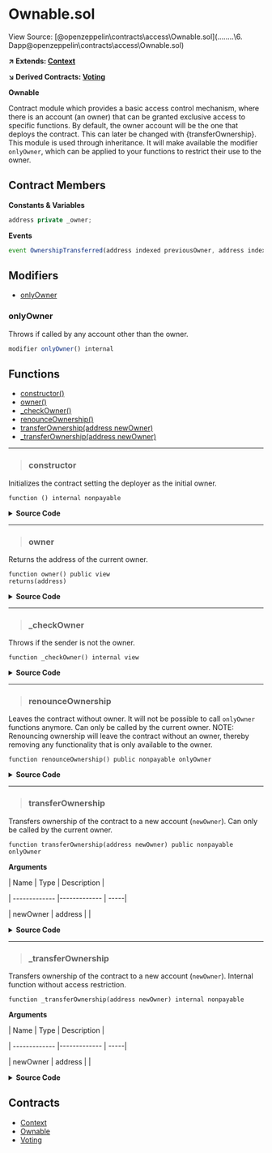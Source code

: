 # Ownable.sol

View Source: [@openzeppelin\contracts\access\Ownable.sol](..\..\..\..\6. Dapp\@openzeppelin\contracts\access\Ownable.sol)

**↗ Extends: [Context](Context.md)**

**↘ Derived Contracts: [Voting](Voting.md)**

**Ownable**

Contract module which provides a basic access control mechanism, where
 there is an account (an owner) that can be granted exclusive access to
 specific functions.
 By default, the owner account will be the one that deploys the contract. This
 can later be changed with {transferOwnership}.
 This module is used through inheritance. It will make available the modifier
 `onlyOwner`, which can be applied to your functions to restrict their use to
 the owner.

## Contract Members
**Constants & Variables**

```js
address private _owner;

```

**Events**

```js
event OwnershipTransferred(address indexed previousOwner, address indexed newOwner);
```

## Modifiers

- [onlyOwner](#onlyowner)

### onlyOwner

Throws if called by any account other than the owner.

```js
modifier onlyOwner() internal
```

## Functions

- [constructor()](#constructor)
- [owner()](#owner)
- [_checkOwner()](#_checkowner)
- [renounceOwnership()](#renounceownership)
- [transferOwnership(address newOwner)](#transferownership)
- [_transferOwnership(address newOwner)](#_transferownership)

---    

> ### constructor

Initializes the contract setting the deployer as the initial owner.

```solidity
function () internal nonpayable
```

<details>
	<summary><strong>Source Code</strong></summary>

```javascript
constructor() {
        _transferOwnership(_msgSender());
    }
```
</details>

---    

> ### owner

Returns the address of the current owner.

```solidity
function owner() public view
returns(address)
```

<details>
	<summary><strong>Source Code</strong></summary>

```javascript
function owner() public view virtual returns (address) {
        return _owner;
    }
```
</details>

---    

> ### _checkOwner

Throws if the sender is not the owner.

```solidity
function _checkOwner() internal view
```

<details>
	<summary><strong>Source Code</strong></summary>

```javascript
function _checkOwner() internal view virtual {
        require(owner() == _msgSender(), "Ownable: caller is not the owner");
    }
```
</details>

---    

> ### renounceOwnership

Leaves the contract without owner. It will not be possible to call
 `onlyOwner` functions anymore. Can only be called by the current owner.
 NOTE: Renouncing ownership will leave the contract without an owner,
 thereby removing any functionality that is only available to the owner.

```solidity
function renounceOwnership() public nonpayable onlyOwner 
```

<details>
	<summary><strong>Source Code</strong></summary>

```javascript
function renounceOwnership() public virtual onlyOwner {
        _transferOwnership(address(0));
    }
```
</details>

---    

> ### transferOwnership

Transfers ownership of the contract to a new account (`newOwner`).
 Can only be called by the current owner.

```solidity
function transferOwnership(address newOwner) public nonpayable onlyOwner 
```

**Arguments**

| Name        | Type           | Description  |

| ------------- |------------- | -----|

| newOwner | address |  | 

<details>
	<summary><strong>Source Code</strong></summary>

```javascript
function transferOwnership(address newOwner) public virtual onlyOwner {
        require(newOwner != address(0), "Ownable: new owner is the zero address");
        _transferOwnership(newOwner);
    }
```
</details>

---    

> ### _transferOwnership

Transfers ownership of the contract to a new account (`newOwner`).
 Internal function without access restriction.

```solidity
function _transferOwnership(address newOwner) internal nonpayable
```

**Arguments**

| Name        | Type           | Description  |

| ------------- |------------- | -----|

| newOwner | address |  | 

<details>
	<summary><strong>Source Code</strong></summary>

```javascript
function _transferOwnership(address newOwner) internal virtual {
        address oldOwner = _owner;
        _owner = newOwner;
        emit OwnershipTransferred(oldOwner, newOwner);
    }
```
</details>

## Contracts

* [Context](Context.md)
* [Ownable](Ownable.md)
* [Voting](Voting.md)

